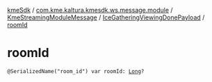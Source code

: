 [kmeSdk](../../../index.md) / [com.kme.kaltura.kmesdk.ws.message.module](../../index.md) / [KmeStreamingModuleMessage](../index.md) / [IceGatheringViewingDonePayload](index.md) / [roomId](./room-id.md)

# roomId

`@SerializedName("room_id") var roomId: `[`Long`](https://kotlinlang.org/api/latest/jvm/stdlib/kotlin/-long/index.html)`?`